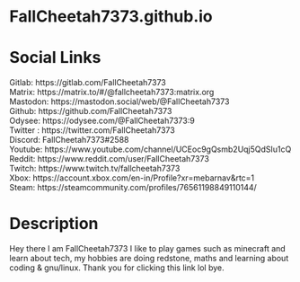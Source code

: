 # FallCheetah7373.github.io
<html>
<body> 
  <h1> Social Links </h1>
  Gitlab: <a> https://gitlab.com/FallCheetah7373 </a> <br>
  Matrix: <a> https://matrix.to/#/@fallcheetah7373:matrix.org </a> <br>
  Mastodon: <a> https://mastodon.social/web/@FallCheetah7373 </a> <br>
  Github: <a> https://github.com/FallCheetah7373 </a> <br>
  Odysee: <a> https://odysee.com/@FallCheetah7373:9 </a> <br>
  Twitter : <a> https://twitter.com/FallCheetah7373 </a> <br>
Discord:  FallCheetah7373#2588 <br>
  Youtube: <a> https://www.youtube.com/channel/UCEoc9gQsmb2Uqj5QdSIu1cQ </a> <br>
  Reddit: <a> https://www.reddit.com/user/FallCheetah7373 </a> <br>
  Twitch: <a> https://www.twitch.tv/fallcheetah7373 </a> <br>
  Xbox: <a> https://account.xbox.com/en-in/Profile?xr=mebarnav&rtc=1 </a> <br>
  Steam: <a> https://steamcommunity.com/profiles/76561198849110144/ </a> <br>
  <h1> Description </h1>
  Hey there I am FallCheetah7373 I like to play games such as minecraft and learn about tech, my hobbies are doing redstone, maths and learning about coding & gnu/linux. Thank you for clicking this link lol bye.
  </body>
  </html>
